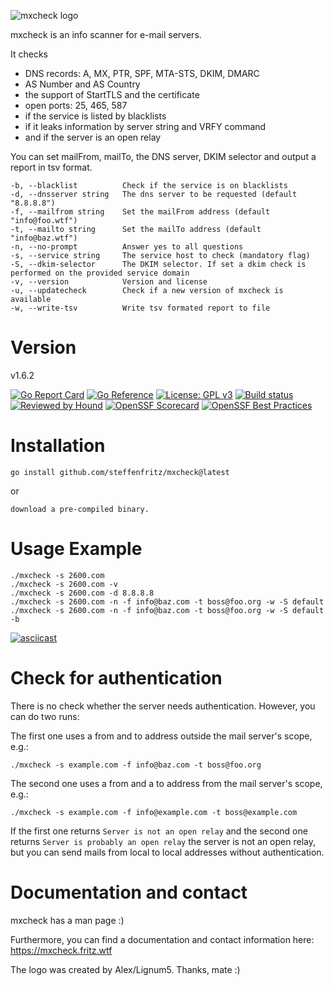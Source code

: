 ![mxcheck logo](resources/mxcheck_logo_250x.png)

mxcheck is an info scanner for e-mail servers.

It checks 
  * DNS records: A, MX, PTR, SPF, MTA-STS, DKIM, DMARC
  * AS Number and AS Country
  * the support of StartTLS and the certificate
  * open ports: 25, 465, 587
  * if the service is listed by blacklists
  * if it leaks information by server string and VRFY command
  * and if the server is an open relay

You can set mailFrom, mailTo, the DNS server, DKIM selector and output a report in tsv format.


    -b, --blacklist          Check if the service is on blacklists
    -d, --dnsserver string   The dns server to be requested (default "8.8.8.8")
    -f, --mailfrom string    Set the mailFrom address (default "info@foo.wtf")
    -t, --mailto string      Set the mailTo address (default "info@baz.wtf")
    -n, --no-prompt          Answer yes to all questions
    -s, --service string     The service host to check (mandatory flag)
    -S, --dkim-selector      The DKIM selector. If set a dkim check is performed on the provided service domain
    -v, --version            Version and license
    -u, --updatecheck        Check if a new version of mxcheck is available
    -w, --write-tsv          Write tsv formated report to file
    


# Version

v1.6.2

[![Go Report Card](https://goreportcard.com/badge/github.com/steffenfritz/mxcheck)](https://goreportcard.com/report/github.com/steffenfritz/mxcheck) 
[![Go Reference](https://pkg.go.dev/badge/github.com/steffenfritz/mxcheck.svg)](https://pkg.go.dev/github.com/steffenfritz/mxcheck)
[![License: GPL v3](https://img.shields.io/badge/License-GPLv3-blue.svg)](https://www.gnu.org/licenses/gpl-3.0)
[![Build status](https://ci.appveyor.com/api/projects/status/l6d32n4ax02f6ku2?svg=true)](https://ci.appveyor.com/project/steffenfritz/mxcheck)
[![Reviewed by Hound](https://img.shields.io/badge/Reviewed_by-Hound-8E64B0.svg)](https://houndci.com)
[![OpenSSF Scorecard](https://api.scorecard.dev/projects/github.com/steffenfritz/mxcheck/badge)](https://scorecard.dev/viewer/?uri=github.com/steffenfritz/mxcheck)
[![OpenSSF Best Practices](https://www.bestpractices.dev/projects/9171/badge)](https://www.bestpractices.dev/projects/9171)

# Installation

    go install github.com/steffenfritz/mxcheck@latest
    
or

    download a pre-compiled binary.

# Usage Example

    ./mxcheck -s 2600.com
    ./mxcheck -s 2600.com -v
    ./mxcheck -s 2600.com -d 8.8.8.8
    ./mxcheck -s 2600.com -n -f info@baz.com -t boss@foo.org -w -S default
    ./mxcheck -s 2600.com -n -f info@baz.com -t boss@foo.org -w -S default -b
    
   [![asciicast](https://asciinema.org/a/471229.svg)](https://asciinema.org/a/471229)
    
    
# Check for authentication

There is no check whether the server needs authentication. However, you can do two runs:

The first one uses a from and to address outside the mail server's scope, e.g.:

    ./mxcheck -s example.com -f info@baz.com -t boss@foo.org

The second one uses a from and a to address from the mail server's scope, e.g.:

    ./mxcheck -s example.com -f info@example.com -t boss@example.com

If the first one returns ``Server is not an open relay`` and the second one returns `Server is probably an open relay` the server is not an open relay, but you can send mails from local to local addresses without authentication.

# Documentation and contact

mxcheck has a man page :)

Furthermore, you can find a documentation and contact information here: https://mxcheck.fritz.wtf

The logo was created by Alex/Lignum5. Thanks, mate :)
